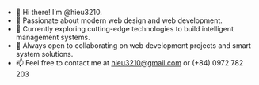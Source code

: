 - 👋 Hi there! I’m @hieu3210.
- 👀 Passionate about modern web design and web development.
- 🌱 Currently exploring cutting-edge technologies to build intelligent management systems.
- 🤝 Always open to collaborating on web development projects and smart system solutions.
- 📫 Feel free to contact me at hieu3210@gmail.com or (+84) 0972 782 203
